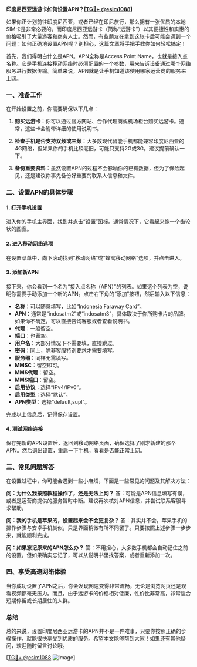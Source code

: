 **印度尼西亚远游卡如何设置APN？[[TG💪+ @esim1088](https://t.me/s/esim1088)]**

如果你正计划前往印度尼西亚，或者已经在印尼旅行，那么拥有一张优质的本地SIM卡是非常必要的。而印度尼西亚远游卡（简称“远游卡”）以其便捷性和实惠的价格吸引了大量游客和商务人士。然而，有些朋友在拿到这张卡后可能会遇到一个问题：如何正确地设置APN呢？别担心，这篇文章将手把手教你如何轻松搞定！

首先，我们得明白什么是APN。APN全称是Access Point Name，也就是接入点名称。它是手机连接移动网络时必须配置的一个参数，用来告诉设备通过哪个网络服务进行数据传输。简单来说，APN就是让手机知道该使用哪家运营商的服务来上网。

### 一、准备工作

在开始设置之前，你需要确保以下几点：

1. **购买远游卡**：你可以通过官方网站、合作代理商或机场柜台购买远游卡。通常，这些卡会附带详细的使用说明书。
   
2. **检查手机是否支持双频或三频**：大多数现代智能手机都能兼容印度尼西亚的4G网络，但如果你的手机比较老旧，可能只支持2G或3G。建议提前确认一下。

3. **备份重要资料**：虽然设置APN的过程不会影响你的已有数据，但为了保险起见，还是建议你事先备份好重要的联系人信息和文件。

### 二、设置APN的具体步骤

#### 1. 打开手机设置

进入你的手机主界面，找到并点击“设置”图标。通常情况下，它看起来像一个齿轮状的图案。

#### 2. 进入移动网络选项

在设置菜单中，向下滚动找到“移动网络”或“蜂窝移动网络”选项，并点击进入。

#### 3. 添加新APN

接下来，你会看到一个名为“接入点名称（APN）”的列表。如果这个列表为空，说明你需要手动添加一个新的APN。点击右下角的“添加”按钮，然后输入以下信息：

- **名称**：可以随意填写，比如“Indonesia Faraway Card”。
- **APN**：通常是“indosatm2”或“indosatm3”，具体取决于你所购卡片的品牌。如果你不确定，可以直接咨询客服或者查看说明书。
- **代理**：一般留空。
- **端口**：也留空。
- **用户名**：大部分情况下不需要填，直接跳过。
- **密码**：同上，除非客服特别要求才需要填写。
- **服务器**：同样无需填写。
- **MMSC**：留空即可。
- **MMS代理**：留空。
- **MMS端口**：留空。
- **启用协议**：选择“IPv4/IPv6”。
- **启用类型**：选择“默认”。
- **APN类型**：选择“default,supl”。

完成以上信息后，记得保存设置。

#### 4. 测试网络连接

保存完新的APN设置后，返回到移动网络页面，确保选择了刚才新建的那个APN。然后退出设置，重启一下手机，看看是否能正常上网。

### 三、常见问题解答

在设置过程中，你可能会遇到一些小麻烦，下面是一些常见的问题及其解决方法：

**问：为什么我按照教程操作了，还是无法上网？**
答：可能是APN信息填写有误，或者是运营商提供的服务暂时中断。建议再次核对APN信息，并尝试联系客服寻求帮助。

**问：我的手机是苹果的，设置起来会不会更复杂？**
答：其实并不会，苹果手机的操作步骤与安卓手机类似，只是界面稍微有所不同罢了。只要按照上述步骤一步步来，就能顺利完成。

**问：如果忘记原来的APN怎么办？**
答：不用担心，大多数手机都会自动记住之前的设置。但如果确实忘记了，可以从说明书里找答案，或者重新添加一次。

### 四、享受高速网络体验

当你成功设置了APN之后，你会发现网速变得非常流畅，无论是浏览网页还是观看视频都毫无压力。而且，由于远游卡的价格相对低廉，性价比非常高，非常适合短期停留或长期居住的人群。

### 总结

总的来说，设置印度尼西亚远游卡的APN并不是一件难事，只要你按照正确的步骤操作，就能很快享受到优质的服务。希望本文能够帮到大家！如果还有其他疑问，欢迎随时留言讨论哦。

[[TG💪+ @esim1088](https://t.me/s/esim1088) ![Image](https://i.postimg.cc/4NQfJmqS/Snipaste-2025-05-13-00-14-12.png)]